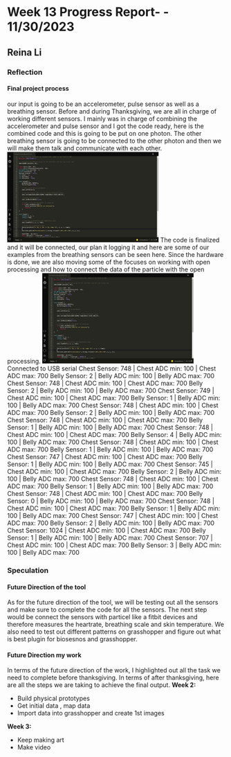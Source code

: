 # Week 13 Progress Report- - 11/30/2023

## Reina Li

### Reflection
#### Final project process
our input is going to be an accelerometer, pulse sensor as well as a breathing sensor. Before and during Thanksgiving, we are all in charge of working different sensors. I mainly was in charge of combining the accelerometer and pulse sensor and I got the code ready, here is the combined code and this is going to be put on one photon. The other breathing sensor is going to be connected to the other photon and then we will make them talk and communicate with each other.
<img src="https://github.com/Berkeley-MDes/tdf-fa23-reinali/blob/main/weekly-reports/acceleand%20pulse%20code.JPG" alt="Alt Text" width="350"> 
The code is finalized and it will be connected, our plan it logging it and here are some of our examples from the breathing sensors can be seen here. Since the hardware is done, we are also moving some of the focuses on working with open processing and how to connect the data of the particle with the open processing.
<img src="https://github.com/Berkeley-MDes/tdf-fa23-reinali/blob/main/weekly-reports/acceleand%20pulse%20code.JPG" alt="Alt Text" width="350"> 
Connected to USB serial
Chest Sensor: 748 | Chest ADC min: 100 | Chest ADC max: 700 Belly Sensor: 2 | Belly ADC min: 100 | Belly ADC max: 700
Chest Sensor: 748 | Chest ADC min: 100 | Chest ADC max: 700 Belly Sensor: 2 | Belly ADC min: 100 | Belly ADC max: 700
Chest Sensor: 749 | Chest ADC min: 100 | Chest ADC max: 700 Belly Sensor: 1 | Belly ADC min: 100 | Belly ADC max: 700
Chest Sensor: 748 | Chest ADC min: 100 | Chest ADC max: 700 Belly Sensor: 2 | Belly ADC min: 100 | Belly ADC max: 700
Chest Sensor: 748 | Chest ADC min: 100 | Chest ADC max: 700 Belly Sensor: 1 | Belly ADC min: 100 | Belly ADC max: 700
Chest Sensor: 748 | Chest ADC min: 100 | Chest ADC max: 700 Belly Sensor: 4 | Belly ADC min: 100 | Belly ADC max: 700
Chest Sensor: 748 | Chest ADC min: 100 | Chest ADC max: 700 Belly Sensor: 1 | Belly ADC min: 100 | Belly ADC max: 700
Chest Sensor: 747 | Chest ADC min: 100 | Chest ADC max: 700 Belly Sensor: 1 | Belly ADC min: 100 | Belly ADC max: 700
Chest Sensor: 745 | Chest ADC min: 100 | Chest ADC max: 700 Belly Sensor: 2 | Belly ADC min: 100 | Belly ADC max: 700
Chest Sensor: 748 | Chest ADC min: 100 | Chest ADC max: 700 Belly Sensor: 1 | Belly ADC min: 100 | Belly ADC max: 700
Chest Sensor: 748 | Chest ADC min: 100 | Chest ADC max: 700 Belly Sensor: 0 | Belly ADC min: 100 | Belly ADC max: 700
Chest Sensor: 748 | Chest ADC min: 100 | Chest ADC max: 700 Belly Sensor: 1 | Belly ADC min: 100 | Belly ADC max: 700
Chest Sensor: 747 | Chest ADC min: 100 | Chest ADC max: 700 Belly Sensor: 2 | Belly ADC min: 100 | Belly ADC max: 700
Chest Sensor: 1024 | Chest ADC min: 100 | Chest ADC max: 700 Belly Sensor: 1 | Belly ADC min: 100 | Belly ADC max: 700
Chest Sensor: 707 | Chest ADC min: 100 | Chest ADC max: 700 Belly Sensor: 3 | Belly ADC min: 100 | Belly ADC max: 700



### Speculation
#### Future Direction of the tool
As for the future direction of the tool, we will be testing out all the sensors and make sure to complete the code for all the sensors. The next step would be connect the sensors with particel like a fitbit devices and therefore measures the heartrate, breathing scale and skin temperature. We also need to test out different patterns on grasshopper and figure out what is best plugin for biosesnos and grasshopper. 

#### Future Direction my work
In terms of the future direction of the work, I highlighted out all the task we need to complete before thanksgiving. In terms of after thanksgiving, here are all the steps we are taking to achieve the final output. 
**Week 2:**
- Build physical prototypes
- Get initial data , map data
- Import data into grasshopper and create 1st images

**Week 3:** 
- Keep making art
- Make video
